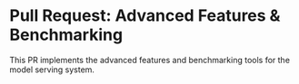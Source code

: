 ﻿<!-- Updated version for PR -->
# Pull Request: Advanced Features & Benchmarking

This PR implements the advanced features and benchmarking tools for the model serving system.

